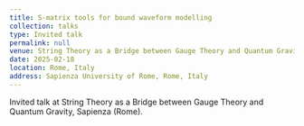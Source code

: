 ```yaml
---
title: S-matrix tools for bound waveform modelling
collection: talks
type: Invited talk
permalink: null
venue: String Theory as a Bridge between Gauge Theory and Quantum Gravity
date: 2025-02-18
location: Rome, Italy
address: Sapienza University of Rome, Rome, Italy
---
```


Invited talk at String Theory as a Bridge between Gauge Theory and Quantum Gravity, Sapienza (Rome).
